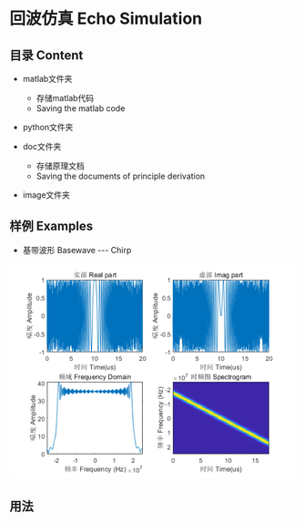 # 回波仿真 Echo Simulation

## 目录 Content

* matlab文件夹
  * 存储matlab代码
  * Saving the matlab code

* python文件夹
* doc文件夹
  * 存储原理文档
  * Saving the documents of principle derivation
* image文件夹

## 样例 Examples

* 基带波形 Basewave --- Chirp

![Test Chirp](./image/Test_Basewave_Chirp.png)

## 用法

